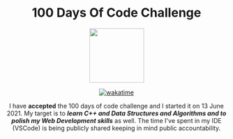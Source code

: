 <h1 align = "center">100 Days Of Code Challenge</h1>
<center><img src = "https://100-days-of-code.s3-us-west-1.amazonaws.com/Readme/100DocLogo.gif" 
width="125" height = "125" >
<br>

[![wakatime](https://wakatime.com/badge/github/arnavk09/100-days-of-code.svg)](https://wakatime.com/badge/github/arnavk09/100-days-of-code)

<p>I have <b>accepted</b> the 100 days of code challenge and I started it on 13 June 2021. My target is to <b><i>learn C++ and Data Structures and Algorithms and to polish my Web Development skills</i></b> as well. The time I've spent in my IDE (VSCode) is being publicly shared keeping in mind public accountability.</p>
